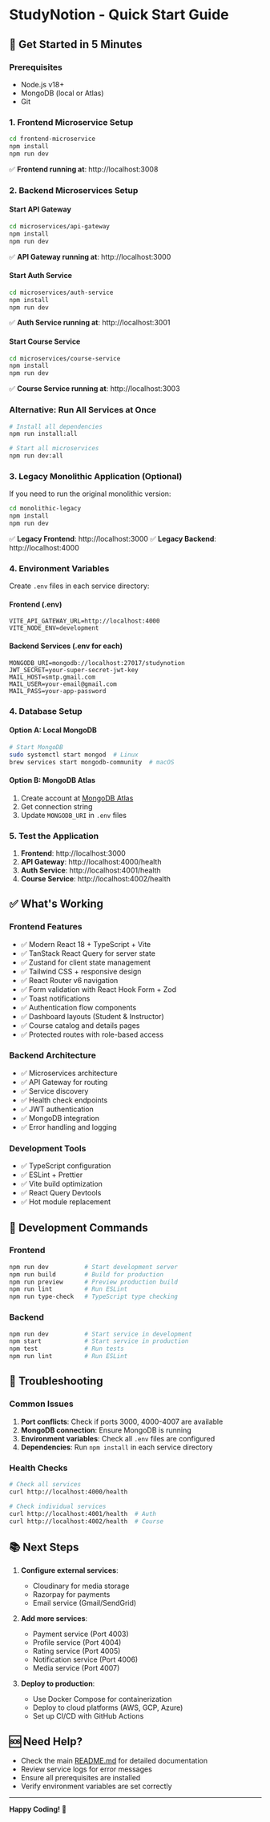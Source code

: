 # StudyNotion - Quick Start Guide

## 🚀 Get Started in 5 Minutes

### Prerequisites
- Node.js v18+
- MongoDB (local or Atlas)
- Git

### 1. Frontend Microservice Setup
```bash
cd frontend-microservice
npm install
npm run dev
```
✅ **Frontend running at**: http://localhost:3008

### 2. Backend Microservices Setup

#### Start API Gateway
```bash
cd microservices/api-gateway
npm install
npm run dev
```
✅ **API Gateway running at**: http://localhost:3000

#### Start Auth Service
```bash
cd microservices/auth-service
npm install
npm run dev
```
✅ **Auth Service running at**: http://localhost:3001

#### Start Course Service
```bash
cd microservices/course-service
npm install
npm run dev
```
✅ **Course Service running at**: http://localhost:3003

### Alternative: Run All Services at Once
```bash
# Install all dependencies
npm run install:all

# Start all microservices
npm run dev:all
```

### 3. Legacy Monolithic Application (Optional)
If you need to run the original monolithic version:
```bash
cd monolithic-legacy
npm install
npm run dev
```
✅ **Legacy Frontend**: http://localhost:3000
✅ **Legacy Backend**: http://localhost:4000

### 4. Environment Variables

Create `.env` files in each service directory:

#### Frontend (.env)
```env
VITE_API_GATEWAY_URL=http://localhost:4000
VITE_NODE_ENV=development
```

#### Backend Services (.env for each)
```env
MONGODB_URI=mongodb://localhost:27017/studynotion
JWT_SECRET=your-super-secret-jwt-key
MAIL_HOST=smtp.gmail.com
MAIL_USER=your-email@gmail.com
MAIL_PASS=your-app-password
```

### 4. Database Setup

#### Option A: Local MongoDB
```bash
# Start MongoDB
sudo systemctl start mongod  # Linux
brew services start mongodb-community  # macOS
```

#### Option B: MongoDB Atlas
1. Create account at [MongoDB Atlas](https://cloud.mongodb.com)
2. Get connection string
3. Update `MONGODB_URI` in `.env` files

### 5. Test the Application

1. **Frontend**: http://localhost:3000
2. **API Gateway**: http://localhost:4000/health
3. **Auth Service**: http://localhost:4001/health
4. **Course Service**: http://localhost:4002/health

## ✅ What's Working

### Frontend Features
- ✅ Modern React 18 + TypeScript + Vite
- ✅ TanStack React Query for server state
- ✅ Zustand for client state management
- ✅ Tailwind CSS + responsive design
- ✅ React Router v6 navigation
- ✅ Form validation with React Hook Form + Zod
- ✅ Toast notifications
- ✅ Authentication flow components
- ✅ Dashboard layouts (Student & Instructor)
- ✅ Course catalog and details pages
- ✅ Protected routes with role-based access

### Backend Architecture
- ✅ Microservices architecture
- ✅ API Gateway for routing
- ✅ Service discovery
- ✅ Health check endpoints
- ✅ JWT authentication
- ✅ MongoDB integration
- ✅ Error handling and logging

### Development Tools
- ✅ TypeScript configuration
- ✅ ESLint + Prettier
- ✅ Vite build optimization
- ✅ React Query Devtools
- ✅ Hot module replacement

## 🔧 Development Commands

### Frontend
```bash
npm run dev          # Start development server
npm run build        # Build for production
npm run preview      # Preview production build
npm run lint         # Run ESLint
npm run type-check   # TypeScript type checking
```

### Backend
```bash
npm run dev          # Start service in development
npm start            # Start service in production
npm test             # Run tests
npm run lint         # Run ESLint
```

## 🐛 Troubleshooting

### Common Issues

1. **Port conflicts**: Check if ports 3000, 4000-4007 are available
2. **MongoDB connection**: Ensure MongoDB is running
3. **Environment variables**: Check all `.env` files are configured
4. **Dependencies**: Run `npm install` in each service directory

### Health Checks
```bash
# Check all services
curl http://localhost:4000/health

# Check individual services
curl http://localhost:4001/health  # Auth
curl http://localhost:4002/health  # Course
```

## 📚 Next Steps

1. **Configure external services**:
   - Cloudinary for media storage
   - Razorpay for payments
   - Email service (Gmail/SendGrid)

2. **Add more services**:
   - Payment service (Port 4003)
   - Profile service (Port 4004)
   - Rating service (Port 4005)
   - Notification service (Port 4006)
   - Media service (Port 4007)

3. **Deploy to production**:
   - Use Docker Compose for containerization
   - Deploy to cloud platforms (AWS, GCP, Azure)
   - Set up CI/CD with GitHub Actions

## 🆘 Need Help?

- Check the main [README.md](./README.md) for detailed documentation
- Review service logs for error messages
- Ensure all prerequisites are installed
- Verify environment variables are set correctly

---

**Happy Coding! 🚀**
